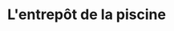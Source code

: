 ---
title: "L'entrepôt de la piscine"
url: /roquebrune-sur-argens/lentrepot-de-la-piscine/
shop: piscine
---